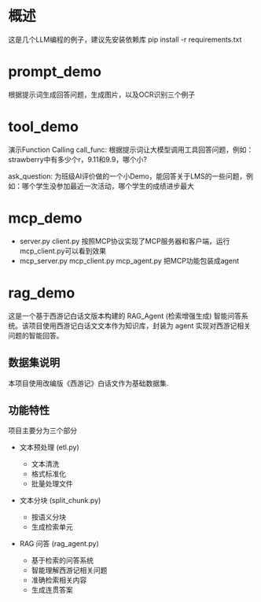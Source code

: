 # 概述

这是几个LLM编程的例子，建议先安装依赖库 pip install -r requirements.txt

#  prompt_demo

根据提示词生成回答问题，生成图片，以及OCR识别三个例子

#  tool_demo

演示Function Calling
call_func: 根据提示词让大模型调用工具回答问题，例如：strawberry中有多少个r，9.11和9.9，哪个小?

ask_question: 为班级AI评价做的一个小Demo，能回答关于LMS的一些问题，例如：哪个学生没参加最近一次活动，哪个学生的成绩进步最大

#  mcp_demo

* server.py client.py 按照MCP协议实现了MCP服务器和客户端，运行mcp_client.py可以看到效果
* mcp_server.py mcp_client.py mcp_agent.py 把MCP功能包装成agent    


#  rag_demo 

这是一个基于西游记白话文版本构建的 RAG_Agent (检索增强生成) 智能问答系统。该项目使用西游记白话文文本作为知识库，封装为 agent 实现对西游记相关问题的智能回答。

## 数据集说明

本项目使用改编版《西游记》白话文作为基础数据集. 

## 功能特性

项目主要分为三个部分

- 文本预处理 (etl.py)
  - 文本清洗
  - 格式标准化
  - 批量处理文件

- 文本分块 (split_chunk.py) 
  - 按语义分块
  - 生成检索单元

- RAG 问答 (rag_agent.py)
  - 基于检索的问答系统
  - 智能理解西游记相关问题
  - 准确检索相关内容
  - 生成连贯答案


